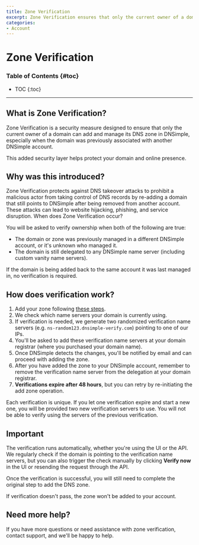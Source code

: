 ```yaml
---
title: Zone Verification 
excerpt: Zone Verification ensures that only the current owner of a domain can add and manage its DNS zone in DNSimple.
categories: 
- Account
---
```


# Zone Verification

### Table of Contents {#toc}


* TOC
{:toc}
---

## What is Zone Verification?

Zone Verification is a security measure designed to ensure that only the current owner of a domain can add and manage its DNS zone in DNSimple, especially when the domain was previously associated with another DNSimple account.

This added security layer helps protect your domain and online presence.

## Why was this introduced?

Zone Verification protects against DNS takeover attacks to prohibit a malicious actor from taking control of DNS records by re-adding a domain that still points to DNSimple after being removed from another account. These attacks can lead to website hijacking, phishing, and service disruption.
When does Zone Verification occur?

You will be asked to verify ownership when both of the following are true:

- The domain or zone was previously managed in a different DNSimple account, or it's unknown who managed it.
- The domain is still delegated to any DNSimple name server (including custom vanity name servers).

If the domain is being added back to the same account it was last managed in, no verification is required.

## How does verification work?

1. Add your zone following [these steps](https://support.dnsimple.com/articles/adding-domain/).
1. We check which name servers your domain is currently using.
1. If verification is needed, we generate two randomized verification name servers (e.g. `ns-random123.dnsimple-verify.com`) pointing to one of our IPs.
1. You'll be asked to add these verification name servers at your domain registrar (where you purchased your domain name).
1. Once DNSimple detects the changes, you'll be notified by email and can proceed with adding the zone.
1. After you have added the zone to your DNSimple account, remember to remove the verification name server from the delegation at your domain registrar.
1. **Verifications expire after 48 hours**, but you can retry by re-initiating the add zone operation.
   
<note>
Each verification is unique. If you let one verification expire and start a new one, you will be provided two new verification servers to use. You will not be able to verify using the servers of the previous verification.
</note>

## Important

The verification runs automatically, whether you're using the UI or the API. We regularly check if the domain is pointing to the verification name servers, but you can also trigger the check manually by clicking **Verify now** in the UI or resending the request through the API.

Once the verification is successful, you will still need to complete the original step to add the DNS zone.

If verification doesn't pass, the zone won't be added to your account.

## Need more help?

If you have more questions or need assistance with zone verification, contact support, and we'll be happy to help.

